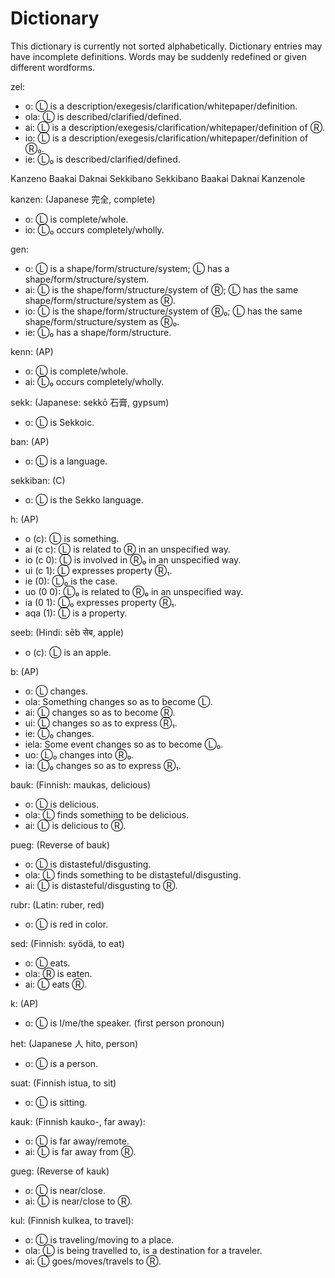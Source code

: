# Dictionary
This dictionary is currently not sorted alphabetically. Dictionary entries may have incomplete definitions. Words may be suddenly redefined or given different wordforms.

zel:
- o: Ⓛ is a description/exegesis/clarification/whitepaper/definition.
- ola: Ⓛ is described/clarified/defined.
- ai: Ⓛ is a description/exegesis/clarification/whitepaper/definition of Ⓡ.
- io: Ⓛ is a description/exegesis/clarification/whitepaper/definition of Ⓡ₀.
- ie: Ⓛ₀ is described/clarified/defined.

Kanzeno Baakai Daknai Sekkibano
Sekkibano Baakai Daknai Kanzenole

kanzen: (Japanese  完全, complete)
- o: Ⓛ is complete/whole.
- io: Ⓛ₀ occurs completely/wholly.

gen:
- o: Ⓛ is a shape/form/structure/system; Ⓛ has a shape/form/structure/system.
- ai: Ⓛ is the shape/form/structure/system of Ⓡ; Ⓛ has the same shape/form/structure/system as Ⓡ.
- io: Ⓛ is the shape/form/structure/system of Ⓡ₀; Ⓛ has the same shape/form/structure/system as Ⓡ₀.
- ie: Ⓛ₀ has a shape/form/structure.

kenn: (AP)
- o: Ⓛ is complete/whole.
- ai: Ⓛ₀ occurs completely/wholly.

sekk: (Japanese: sekkō 石膏, gypsum)
- o: Ⓛ is Sekkoic.

ban: (AP)
- o: Ⓛ is a language.

sekkiban: (C)
- o: Ⓛ is the Sekko language.

h: (AP)
 - o (c): Ⓛ is something.
 - ai (c c): Ⓛ is related to Ⓡ in an unspecified way.
 - io (c 0): Ⓛ is involved in Ⓡ₀ in an unspecified way.
 - ui (c 1):  Ⓛ expresses property Ⓡ₁.
 - ie (0): Ⓛ₀ is the case.
 - uo (0 0): Ⓛ₀ is related to Ⓡ₀ in an unspecified way.
 - ia (0 1): Ⓛ₀ expresses property Ⓡ₁.
 - aqa (1): Ⓛ is a property.

seeb: (Hindi: sēb सेब, apple)
- o (c): Ⓛ is an apple.

b: (AP)
- o: Ⓛ changes.
- ola: Something changes so as to become Ⓛ.
- ai: Ⓛ changes so as to become Ⓡ.
- ui: Ⓛ changes so as to express Ⓡ₁.
- ie: Ⓛ₀ changes.
- iela: Some event changes so as to become Ⓛ₀.
- uo: Ⓛ₀ changes into Ⓡ₀.
- ia: Ⓛ₀ changes so as to express Ⓡ₁.

bauk: (Finnish: maukas, delicious)
- o: Ⓛ is delicious.
- ola: Ⓛ finds something to be delicious.
- ai: Ⓛ is delicious to Ⓡ.

pueg: (Reverse of bauk)
- o: Ⓛ is distasteful/disgusting.
- ola: Ⓛ finds something to be distasteful/disgusting.
- ai: Ⓛ is distasteful/disgusting to Ⓡ.

rubr: (Latin: ruber, red)
- o: Ⓛ is red in color.

sed: (Finnish: syödä, to eat)
- o: Ⓛ eats.
- ola: Ⓡ is eaten.
- ai: Ⓛ eats Ⓡ.

k: (AP)
- o: Ⓛ is I/me/the speaker. (first person pronoun)

het: (Japanese 人 hito, person)
- o: Ⓛ is a person.

suat: (Finnish istua, to sit)
- o: Ⓛ is sitting.

kauk: (Finnish kauko-, far away):
- o: Ⓛ is far away/remote.
- ai: Ⓛ is far away from Ⓡ.

gueg: (Reverse of kauk)
- o: Ⓛ is near/close.
- ai: Ⓛ is near/close to Ⓡ.

kul: (Finnish kulkea, to travel):
- o: Ⓛ is traveling/moving to a place.
- ola: Ⓛ is being travelled to, is a destination for a traveler.
- ai: Ⓛ goes/moves/travels to Ⓡ.




